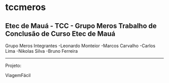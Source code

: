 # tccmeros
Etec de Mauá - TCC - Grupo Meros
Trabalho de Conclusão de Curso
Etec de Mauá
---------------------------------

Grupo Meros
Integrantes
  -Leonardo Monteior
  -Marcos Carvalho
  -Carlos Lima
  -Nikolas Silva
  -Bruno Ferreira
  
---------------------------------
Projeto:

ViagemFácil
